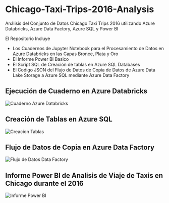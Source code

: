 # Chicago-Taxi-Trips-2016-Analysis

Análisis del Conjunto de Datos Chicago Taxi Trips 2016 utilizando Azure Databricks, Azure Data Factory, Azure SQL y Power BI 

El Repositorio Incluye

- Los Cuadernos de Jupyter Notebook para el Procesamiento de Datos en Azure Databricks en las Capas Bronce, Plata y Oro
- El Informe Power BI Basico
- El Script SQL de Creación de tablas en Azure SQL Databases
- El Codigo JSON del Flujo de Datos de Copia de Datos de Azure Data Lake Storage a Azure SQL mediante Azure Data Factory


## Ejecución de Cuaderno en Azure Databricks

![Cuaderno Azure Databricks](https://images4.imagebam.com/e5/1a/73/ME11PD2D_o.png)

## Creación de Tablas en Azure SQL

![Creacion Tablas](https://images4.imagebam.com/c9/79/32/ME11PD2E_o.png)

## Flujo de Datos de Copia en Azure Data Factory

![Flujo de Datos Data Factory](https://images4.imagebam.com/1f/7c/5d/ME11PD2F_o.png)

## Informe Power BI de Analisis de Viaje de Taxis en Chicago durante el 2016

![Informe Power BI](https://images4.imagebam.com/79/07/71/ME11PD2G_o.png)
